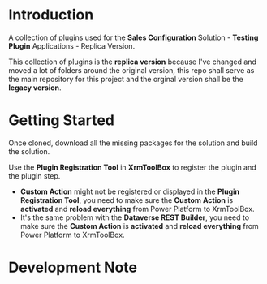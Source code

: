 # Introduction

A collection of plugins used for the **Sales Configuration** Solution - **Testing Plugin** Applications - Replica Version.

This collection of plugins is the **replica version** because I've changed and moved a lot of folders around the original version, this repo shall serve as the main repository for this project and the orginal version shall be the **legacy version**.

# Getting Started

Once cloned, download all the missing packages for the solution and build the solution.

Use the **Plugin Registration Tool** in **XrmToolBox** to register the plugin and the plugin step.

- **Custom Action** might not be registered or displayed in the **Plugin Registration Tool**, you need to make sure the **Custom Action** is **activated** and **reload everything** from Power Platform to XrmToolBox.
- It's the same problem with the **Dataverse REST Builder**, you need to make sure the **Custom Action** is **activated** and **reload everything** from Power Platform to XrmToolBox.

# Development Note
